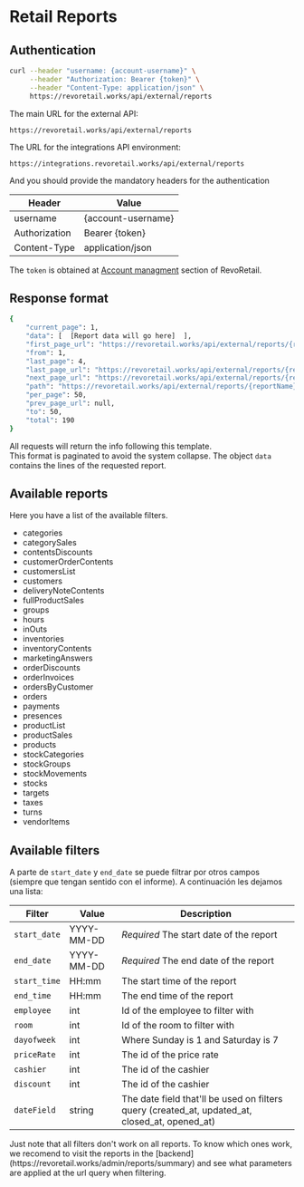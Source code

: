 # Retail Reports

## Authentication 

```sh
curl --header "username: {account-username}" \
     --header "Authorization: Bearer {token}" \
     --header "Content-Type: application/json" \
     https://revoretail.works/api/external/reports
```

The main URL for the external API:

`https://revoretail.works/api/external/reports`

The URL for the integrations API environment:

`https://integrations.revoretail.works/api/external/reports`

And you should provide the mandatory headers for the authentication


Header        | Value
--------------|----------
username      | {account-username}
Authorization | Bearer {token}
Content-Type  | application/json

The `token` is obtained at [Account managment](https://revoretail.works/admin/account/tokens) section of RevoRetail.


## Response format

```sh
{
    "current_page": 1,
    "data": [  [Report data will go here]  ],
    "first_page_url": "https://revoretail.works/api/external/reports/{reportName}?page=1",
    "from": 1,
    "last_page": 4,
    "last_page_url": "https://revoretail.works/api/external/reports/{reportName}?page=4",
    "next_page_url": "https://revoretail.works/api/external/reports/{reportName}?page=2",
    "path": "https://revoretail.works/api/external/reports/{reportName}",
    "per_page": 50,
    "prev_page_url": null,
    "to": 50,
    "total": 190
}
```

All requests will return the info following this template.       
This format is paginated to avoid the system collapse. The object `data` contains the lines of the requested report.

## Available reports

Here you have a list of the available filters.

* categories
* categorySales
* contentsDiscounts
* customerOrderContents
* customersList
* customers
* deliveryNoteContents
* fullProductSales
* groups
* hours
* inOuts
* inventories
* inventoryContents
* marketingAnswers
* orderDiscounts
* orderInvoices
* ordersByCustomer
* orders
* payments
* presences
* productList
* productSales
* products
* stockCategories
* stockGroups
* stockMovements
* stocks
* targets
* taxes
* turns
* vendorItems

## Available filters
A parte de `start_date` y `end_date` se puede filtrar por otros campos (siempre que tengan sentido con el informe). A continuación les dejamos una lista:

Filter        | Value      | Description
--------------|------------|--------------
`start_date`  | YYYY-MM-DD | *Required* The start date of the report 
`end_date`    | YYYY-MM-DD | *Required* The end date of the report
`start_time`  | HH:mm      | The start time of the report 
`end_time`    | HH:mm      | The end time of the report 
`employee`    | int        | Id of the employee to filter with
`room`        | int        | Id of the room to filter with
`dayofweek`   | int        | Where Sunday is 1 and Saturday is 7
`priceRate`   | int        | The id of the price rate
`cashier`     | int        | The id of the cashier
`discount`    | int        | The id of the cashier
`dateField`   | string     | The date field that'll be used on filters query (created_at, updated_at, closed_at, opened_at)


<aside class="notice">
Just note that all filters don't work on all reports. To know which ones work, we recomend to visit the reports in the [backend](https://revoretail.works/admin/reports/summary) and see what parameters are applied at the url query when filtering.
</aside>


